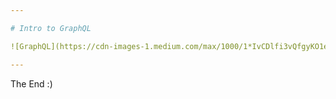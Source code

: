 ```yaml
---

# Intro to GraphQL

![GraphQL](https://cdn-images-1.medium.com/max/1000/1*IvCDlfi3vQfgyKO1eFv4jA.png)

---
```


The End :)

